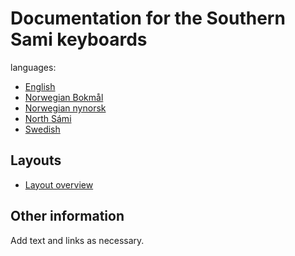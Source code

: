 # Documentation for the Southern Sami keyboards
languages:

-   [English](en.lproj/readme.html)
-   [Norwegian Bokmål](no.lproj/readme.html)
-   [Norwegian nynorsk](nn.lproj/readme.html)
-   [North Sámi](se.lproj/readme.html)
-   [Swedish](sv.lproj/readme.html)

## Layouts

-   [Layout overview](layout.html)

## Other information

Add text and links as necessary.
